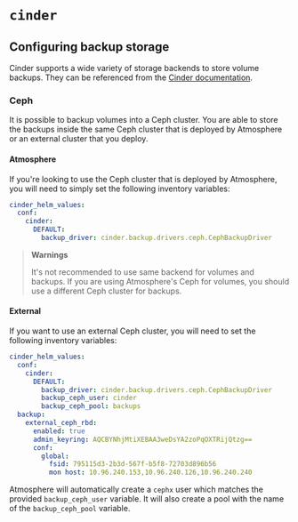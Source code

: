 # `cinder`

## Configuring backup storage

Cinder supports a wide variety of storage backends to store volume backups. They
can be referenced from the [Cinder documentation](https://docs.openstack.org/cinder/latest/configuration/block-storage/backup-drivers.html).

### Ceph

It is possible to backup volumes into a Ceph cluster.  You are able to store
the backups inside the same Ceph cluster that is deployed by Atmosphere or an
external cluster that you deploy.

#### Atmosphere

If you're looking to use the Ceph cluster that is deployed by Atmosphere, you
will need to simply set the following inventory variables:

```yaml
cinder_helm_values:
  conf:
    cinder:
      DEFAULT:
        backup_driver: cinder.backup.drivers.ceph.CephBackupDriver
```

> **Warnings**
>
> It's not recommended to use same backend for volumes and backups. If you are
> using Atmosphere's Ceph for volumes, you should use a different Ceph cluster
> for backups.

#### External

If you want to use an external Ceph cluster, you will need to set the following
inventory variables:

```yaml
cinder_helm_values:
  conf:
    cinder:
      DEFAULT:
        backup_driver: cinder.backup.drivers.ceph.CephBackupDriver
        backup_ceph_user: cinder
        backup_ceph_pool: backups
  backup:
    external_ceph_rbd:
      enabled: true
      admin_keyring: AQCBYNhjMtiXEBAA3weDsYA2zoPqOXTRijQtzg==
      conf:
        global:
          fsid: 795115d3-2b3d-567f-b5f8-72703d896b56
          mon host: 10.96.240.153,10.96.240.126,10.96.240.240
```

Atmosphere will automatically create a `cephx` user which matches the provided
`backup_ceph_user` variable.  It will also create a pool with the name of the
`backup_ceph_pool` variable.
